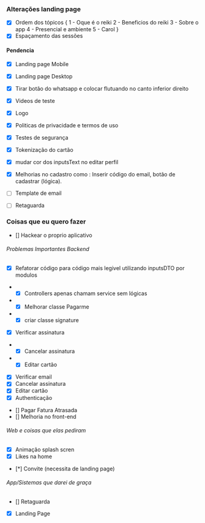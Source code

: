 ### Alterações landing page

- [x] Ordem dos tópicos {
    1 - Oque é o reiki
    2 - Beneficios do reiki
    3 - Sobre o app
    4 - Presencial e ambiente
    5 - Carol
}
- [x] Espaçamento das sessões
    
#### Pendencia
- [x] Landing page Mobile
- [x] Landing page Desktop
- [x] Tirar botão do whatsapp e colocar flutuando no canto inferior direito
- [x] Videos de teste
- [x] Logo
- [x] Politicas de privacidade e termos de uso
- [x] Testes de segurança
- [x] Tokenização do cartão
- [x] mudar cor dos inputsText no editar perfil
- [x] Melhorias no cadastro como : Inserir código do email, botão de cadastrar (lógica).
- [ ] Template de email
- [ ] Retaguarda


### Coisas que eu quero fazer

- [] Hackear o proprio aplicativo



###### Problemas Importantes Backend
- [x] Refatorar código para código mais legivel utilizando inputsDTO por modulos
- - [x] Controllers apenas chamam service sem lógicas
- - [x] Melhorar classe Pagarme
- - [x] criar classe signature
- [x] Verificar assinatura
- - [x] Cancelar assinatura
- - [x] Editar cartão
- [x] Verificar email
- [x] Cancelar assinatura
- [x] Editar cartão
- [x] Authenticação
- [] Pagar Fatura Atrasada
- [] Melhoria no front-end
###### Web e coisas que elas pediram
- [x] Animação splash scren
- [x] Likes na home
- [*] Convite (necessita de landing page)



###### App/Sistemas que darei de graça
- [] Retaguarda
- [x] Landing Page
